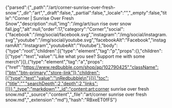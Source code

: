 {"parsed":{"_path":"/art/corner-sunrise-over-fresh-snow","_dir":"art","_draft":false,"_partial":false,"_locale":"","_empty":false,"title":"Corner | Sunrise Over Fresh Snow","description":null,"img":"/img/art/sun rise over snow fall.jpg","alt":null,"order":17,"category":"Corner","social":{"facebook":"/img/social/facebook.svg","instagram":"/img/social/instagram.svg","youtube":"/img/social/youtube.svg","facebookAlt":"Facebook","instagramAlt":"Instagram","youtubeAlt":"Youtube"},"body":{"type":"root","children":[{"type":"element","tag":"p","props":{},"children":[{"type":"text","value":"Like what you see? Support me with some merch"}]},{"type":"element","tag":"a","props":{"href":"https://www.redbubble.com/shop/ap/102790425","className":["btn","btn-primary","store-link"]},"children":[{"type":"text","value":"\nRedbubble\n"}]}],"toc":{"title":"","searchDepth":2,"depth":2,"links":[]}},"_type":"markdown","_id":"content:art:corner sunrise over fresh snow.md","_source":"content","_file":"art/corner sunrise over fresh snow.md","_extension":"md"},"hash":"RBxeET0fFS"}
